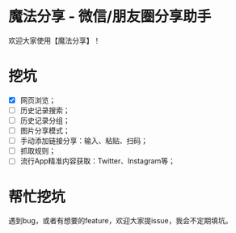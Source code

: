 # 魔法分享 - 微信/朋友圈分享助手

欢迎大家使用【魔法分享】！

# 挖坑

- [x] 网页浏览；
- [ ] 历史记录搜索；
- [ ] 历史记录分组；
- [ ] 图片分享模式；
- [ ] 手动添加链接分享：输入、粘贴、扫码；
- [ ] 抓取规则；
- [ ] 流行App精准内容获取：Twitter、Instagram等；

# 帮忙挖坑

遇到bug，或者有想要的feature，欢迎大家提issue，我会不定期填坑。
